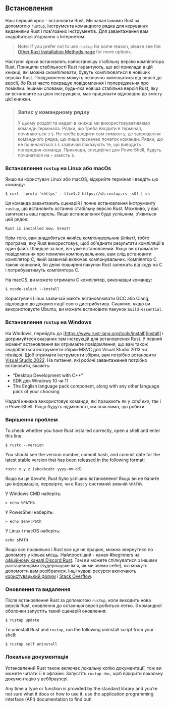 ## Встановлення

Наш перший крок - встановити Rust. Ми завантажимо Rust за допомогою `rustup`, інструмента командного рядка для керування виданнями Rust і пов'язаних інструментів. Для завантаження вам знадобиться з'єднання з Інтернетом.

> Note: If you prefer not to use `rustup` for some reason, please see the [Other Rust Installation Methods page][otherinstall] for more options.

Наступні кроки встановлять найостаннішу стабільну версію компілятора Rust. Принципи стабільності Rust гарантують, що всі приклади в цій книжці, які можна скомпілювати, будуть компілюватися в новіших версіях Rust. Повідомлення можуть незначно змінюватися від версії до версії, бо Rust часто покращує повідомлення і попередження про помилки. Іншими словами, будь-яка новіша стабільна версія Rust, яку ви встановите за цією інструкцією, має працювати відповідно до змісту цієї книжки.

> ### Запис у командному рядку
> 
> У цьому розділі та надалі в книжці ми використовуватимемо команди термінала. Рядки, що треба вводити в термінал, починаються з `$`. Не треба вводити сам  символ `$`; це запрошення командного рядка, що лише позначає початок команди. Рядки, що не починаються з `$` зазвичай показують те, що виводить попередня команда. Приклади, специфічні для PowerShell, будуть починатися на `>` замість `$`.

### Встановлення `rustup` на Linux або macOs

Якщо ви користувач Linux або macOS, відкрийте термінал і введіть цю команду:

```console
$ curl --proto '=https' --tlsv1.2 https://sh.rustup.rs -sSf | sh
```

Ця команда завантажить сценарій і почне встановлення інструменту `rustup`, що встановить останню стабільну версію Rust. Можливо, у вас запитають ваш пароль. Якщо встановлення буде успішним, з'явиться цей рядок:

```text
Rust is installed now. Great!
```

Крім того, вам знадобиться якийсь *компонувальник (linker)*, тобто програма, яку Rust використовує, щоб об'єднати результати компіляції в один файл. Швидше за все, він уже встановлений. Якщо ви отримаєте повідомлення про помилки компонувальника, вам слід встановити компілятор C, який зазвичай включає компонувальник. Компілятор C також корисний, бо деякі поширені пакунки Rust залежать від коду на C і потребуватимуть компілятора C.

На macOS, ви можете отримати C компілятор, виконавши команду:

```console
$ xcode-select --install
```

Користувачі Linux зазвичай мають встановлювати GCC або Clang, відповідно до документації свого дистрибутиву. Скажімо, якщо ви використовуєте Ubuntu, ви можете встановити пакунок `build-essential`.

### Встановлення `rustup` на Windows

На Windows, перейдіть до [https://www.rust-lang.org/tools/install][install] і дотримуйтеся вказаних там інструкцій для встановлення Rust. У певний момент встановлення ви отримаєте повідомлення, що вам також знадобляться інструменти збірки MSVC для Visual Studio 2013 чи пізнішої. Щоб отримати інструменти збірки, вам потрібно встановити [Visual Studio 2022][visualstudio]. На питання, які робочі завантаження потрібно встановити, вкажіть:

- “Desktop Development with C++”
- SDK для Windows 10 чи 11
- The English language pack component, along with any other language pack of your choosing

Надалі книжка використовує команди, які працюють як у *cmd.exe*, так і в PowerShell. Якщо будуть відмінності, ми пояснимо, що робити.

### Вирішення проблем

To check whether you have Rust installed correctly, open a shell and enter this line:

```console
$ rustc --version
```

You should see the version number, commit hash, and commit date for the latest stable version that has been released in the following format:

```text
rustc x.y.z (abcabcabc yyyy-mm-dd)
```

Якщо ви це бачите, Rust було успішно встановлено! Якщо ви не бачите цю інформацію, перевірте, чи є Rust у системній змінній `%PATH%`.

У Windows CMD наберіть:

```console
> echo %PATH%
```

У PowerShell наберіть:

```console
> echo $env:Path
```

У Linux і macOS наберіть:

```console
echo $PATH
```

Якщо все правильно і Rust все ще не працює, можна звернутися по допомогу у кілька місць. Найпростіший - канал #beginners на [офіційному каналі Discord Rust][discord]. Там ви можете спілкуватися з іншими растацеанцями (чудернацьке ім'я, як ми звемо себе), які можуть допомогти вам розібратися. Інші чудові ресурси включають [користувацький форум][users] і [Stack Overflow][stackoverflow].

### Оновлення та видалення

Після встановлення Rust за допомогою `rustup`, коли виходить нова версія Rust, оновлення до останньої версії робиться легко. З командної оболонки запустіть такий сценарій оновлення:

```console
$ rustup update
```

To uninstall Rust and `rustup`, run the following uninstall script from your shell:

```console
$ rustup self uninstall
```

### Локальна документація

Установлений Rust також включає локальну копію документації, тож ви можете читати її в офлайні. Запустіть `rustup doc`, щоб відкрити локальну документацію у веббраузері.

Any time a type or function is provided by the standard library and you’re not sure what it does or how to use it, use the application programming interface (API) documentation to find out!

[otherinstall]: https://forge.rust-lang.org/infra/other-installation-methods.html
[install]: https://www.rust-lang.org/tools/install
[visualstudio]: https://visualstudio.microsoft.com/downloads/
[discord]: https://discord.gg/rust-lang
[users]: https://users.rust-lang.org/
[stackoverflow]: https://stackoverflow.com/questions/tagged/rust
